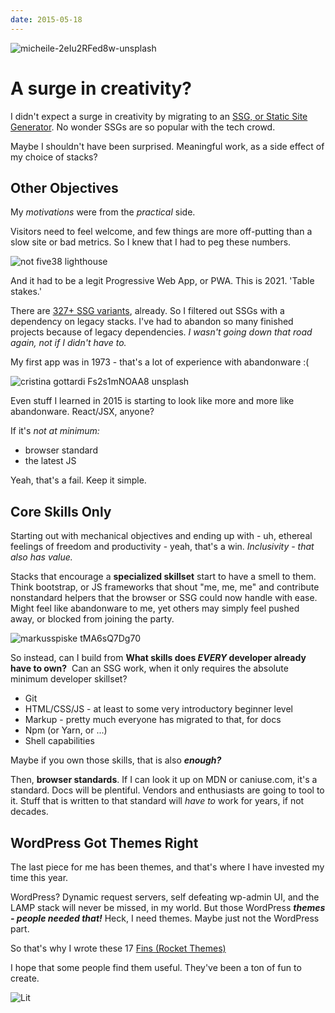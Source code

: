 ```yaml
---
date: 2015-05-18
---
```


<img src="https://storage.googleapis.com/betterology-com.appspot.com/images/landscape/500/bulksplash-micheile-2eIu2RFed8w.jpg" alt="micheile-2eIu2RFed8w-unsplash" />

# A surge in creativity?

I didn't expect a surge in creativity by migrating to an [SSG, or Static Site Generator](https://en.wikipedia.org/wiki/Web_template_system#Static_site_generators). No wonder SSGs are so popular with the tech crowd.

Maybe I shouldn't have been surprised. Meaningful work, as a side effect of my choice of stacks?

## Other Objectives

My _motivations_ were from the _practical_ side.

Visitors need to feel welcome, and few things are more off-putting than a slow site or bad metrics. So I knew that I had to peg these numbers.

<img class="bordered" src="https://storage.googleapis.com/betterology-com.appspot.com/webappwriter/img/not-five38-lighthouse.gif" alt="not five38 lighthouse" />

And it had to be a legit Progressive Web App, or PWA. This is 2021. 'Table stakes.'

There are [327+ SSG variants](https://jamstack.org/generators/), already. So I filtered out SSGs with a dependency on legacy stacks. I've had to abandon so many finished projects because of legacy dependencies. _I wasn't going down that road again, not if I didn't have to._

My first app was in 1973 - that's a lot of experience with abandonware :(

<img src="https://storage.googleapis.com/betterology-com.appspot.com/images/landscape/500/bulksplash-cristina_gottardi-Fs2s1mNOAA8.jpg" alt="cristina gottardi Fs2s1mNOAA8 unsplash" />

Even stuff I learned in 2015 is starting to look like more and more like abandonware. React/JSX, anyone?

If it's _not at minimum:_

- browser standard
- the latest JS

Yeah, that's a fail. Keep it simple.

## Core Skills Only

Starting out with mechanical objectives and ending up with - uh, ethereal feelings of freedom and productivity - yeah, that's a win. _Inclusivity - that also has value._

Stacks that encourage a **specialized skillset** start to have a smell to them. Think bootstrap, or JS frameworks that shout "me, me, me" and contribute nonstandard helpers that the browser or SSG could now handle with ease. Might feel like abandonware to me, yet others may simply feel pushed away, or blocked from joining the party.

<img src="https://storage.googleapis.com/betterology-com.appspot.com/images/landscape/500/bulksplash-markusspiske-tMA6sQ7Dg70.jpg" alt="markusspiske tMA6sQ7Dg70" />

So instead, can I build from **What skills does _EVERY_ developer already have to own?** &nbsp;Can an SSG work, when it only requires the absolute minimum developer skillset?

- Git
- HTML/CSS/JS - at least to some very introductory beginner level
- Markup - pretty much everyone has migrated to that, for docs
- Npm (or Yarn, or ...)
- Shell capabilities

Maybe if you own those skills, that is also _**enough?**_

Then, **browser standards**. If I can look it up on MDN or caniuse.com, it's a standard. Docs will be plentiful. Vendors and enthusiasts are going to tool to it. Stuff that is written to that standard will _have to_ work for years, if not decades.

## WordPress Got Themes Right

The last piece for me has been themes, and that's where I have invested my time this year.

WordPress? Dynamic request servers, self defeating wp-admin UI, and the LAMP stack will never be missed, in my world. But those WordPress _**themes - people needed that!**_ Heck, I need themes. Maybe just not the WordPress part.

So that's why I wrote these 17 [Fins (Rocket Themes)](/fins/)

I hope that some people find them useful. They've been a ton of fun to create.

<img alt="Lit" src="https://img.shields.io/badge/-Lit-324FFF?style=flat&logo=lit&logoColor=white"/>